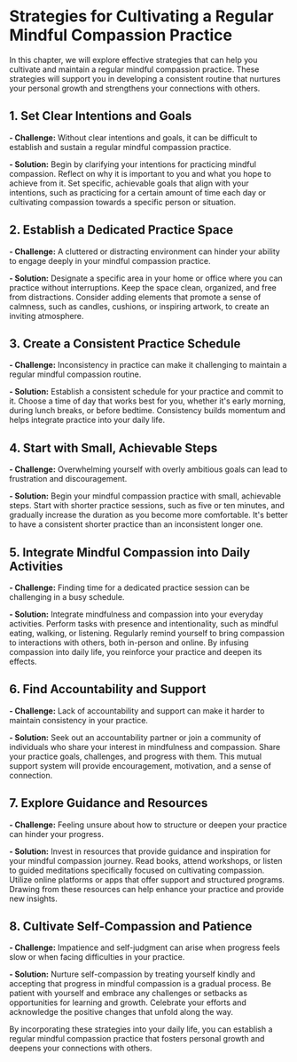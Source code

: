 Strategies for Cultivating a Regular Mindful Compassion Practice
===========================================================================

In this chapter, we will explore effective strategies that can help you cultivate and maintain a regular mindful compassion practice. These strategies will support you in developing a consistent routine that nurtures your personal growth and strengthens your connections with others.

1\. Set Clear Intentions and Goals
---------------------------------

**- Challenge:** Without clear intentions and goals, it can be difficult to establish and sustain a regular mindful compassion practice.

**- Solution:** Begin by clarifying your intentions for practicing mindful compassion. Reflect on why it is important to you and what you hope to achieve from it. Set specific, achievable goals that align with your intentions, such as practicing for a certain amount of time each day or cultivating compassion towards a specific person or situation.

2\. Establish a Dedicated Practice Space
---------------------------------------

**- Challenge:** A cluttered or distracting environment can hinder your ability to engage deeply in your mindful compassion practice.

**- Solution:** Designate a specific area in your home or office where you can practice without interruptions. Keep the space clean, organized, and free from distractions. Consider adding elements that promote a sense of calmness, such as candles, cushions, or inspiring artwork, to create an inviting atmosphere.

3\. Create a Consistent Practice Schedule
----------------------------------------

**- Challenge:** Inconsistency in practice can make it challenging to maintain a regular mindful compassion routine.

**- Solution:** Establish a consistent schedule for your practice and commit to it. Choose a time of day that works best for you, whether it's early morning, during lunch breaks, or before bedtime. Consistency builds momentum and helps integrate practice into your daily life.

4\. Start with Small, Achievable Steps
-------------------------------------

**- Challenge:** Overwhelming yourself with overly ambitious goals can lead to frustration and discouragement.

**- Solution:** Begin your mindful compassion practice with small, achievable steps. Start with shorter practice sessions, such as five or ten minutes, and gradually increase the duration as you become more comfortable. It's better to have a consistent shorter practice than an inconsistent longer one.

5\. Integrate Mindful Compassion into Daily Activities
-----------------------------------------------------

**- Challenge:** Finding time for a dedicated practice session can be challenging in a busy schedule.

**- Solution:** Integrate mindfulness and compassion into your everyday activities. Perform tasks with presence and intentionality, such as mindful eating, walking, or listening. Regularly remind yourself to bring compassion to interactions with others, both in-person and online. By infusing compassion into daily life, you reinforce your practice and deepen its effects.

6\. Find Accountability and Support
----------------------------------

**- Challenge:** Lack of accountability and support can make it harder to maintain consistency in your practice.

**- Solution:** Seek out an accountability partner or join a community of individuals who share your interest in mindfulness and compassion. Share your practice goals, challenges, and progress with them. This mutual support system will provide encouragement, motivation, and a sense of connection.

7\. Explore Guidance and Resources
---------------------------------

**- Challenge:** Feeling unsure about how to structure or deepen your practice can hinder your progress.

**- Solution:** Invest in resources that provide guidance and inspiration for your mindful compassion journey. Read books, attend workshops, or listen to guided meditations specifically focused on cultivating compassion. Utilize online platforms or apps that offer support and structured programs. Drawing from these resources can help enhance your practice and provide new insights.

8\. Cultivate Self-Compassion and Patience
-----------------------------------------

**- Challenge:** Impatience and self-judgment can arise when progress feels slow or when facing difficulties in your practice.

**- Solution:** Nurture self-compassion by treating yourself kindly and accepting that progress in mindful compassion is a gradual process. Be patient with yourself and embrace any challenges or setbacks as opportunities for learning and growth. Celebrate your efforts and acknowledge the positive changes that unfold along the way.

By incorporating these strategies into your daily life, you can establish a regular mindful compassion practice that fosters personal growth and deepens your connections with others.

